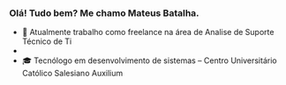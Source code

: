### Olá! Tudo bem? Me chamo Mateus Batalha.



- 🔭 Atualmente trabalho como freelance na área de Analise de Suporte Técnico de Ti
- 
- 🎓 Tecnólogo em desenvolvimento de sistemas – Centro Universitário Católico Salesiano Auxilium


